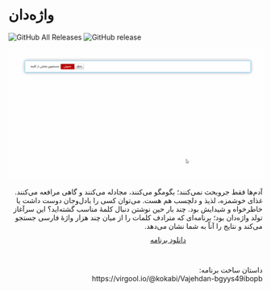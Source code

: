 # واژه‌دان

![GitHub All Releases](https://img.shields.io/github/downloads/kokabi1365/Vajehdan/total.svg)
![GitHub release](https://img.shields.io/github/release/kokabi1365/Vajehdan.svg)

![](Usage.gif)

<div dir="rtl">
آدم‌ها فقط جروبحث نمی‌کنند؛ بگومگو می‌کنند، مجادله می‌کنند و گاهی مرافعه می‌کنند. غذای خوشمزه، لذیذ و دلچسب هم هست. می‌توان کسی را بادل‌وجان دوست داشت یا خاطرخواه و شیدایش بود. چند بار حین نوشتن دنبال کلمهٔ مناسب گشته‌اید؟ این سرآغاز تولد واژه‌دان بود؛ برنامه‌ای که مترادف کلمات را از میان چند هزار واژۀ فارسی جستجو می‌کند و نتایج را آناً به شما نشان می‌دهد.
<br>
<a class="btn btn-primary" style="margin: 10px auto; width: 200px; height: 50px; textalign:center; display:block;" href="https://kokabi1365.github.io/Vajehdan/">
            دانلود برنامه
</a>
داستان ساخت  برنامه:
<br>
https://virgool.io/@kokabi/Vajehdan-bgyys49ibopb

</div>
